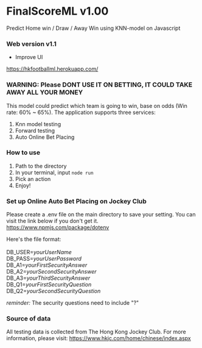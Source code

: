 # FinalScoreML v1.00
Predict Home win / Draw / Away Win using KNN-model on Javascript

### Web version v1.1
- Improve UI

https://hkfootballml.herokuapp.com/




### WARNING: Please DONT USE IT ON BETTING, IT COULD TAKE AWAY ALL YOUR MONEY ###


This model could predict which team is going to win, base on odds (Win rate: 60% ~ 65%).
The application supports three services:

1. Knn model testing
2. Forward testing
3. Auto Online Bet Placing 


### How to use  ###

1. Path to the directory
2. In your terminal, input `node run`
3. Pick an action
4. Enjoy!

### Set up Online Auto Bet Placing  on Jockey Club

Please create a .env file on the main directory to save your setting.
You can visit the link below if you don't get it.
https://www.npmjs.com/package/dotenv

Here's the file format: <br><br>
DB_USER=*yourUserName* <br>
DB_PASS=*yourUserPassword* <br>
DB_A1=*yourFirstSecurityAnswer* <br>
DB_A2=*yourSecondSecurityAnswer* <br>
DB_A3=*yourThirdSecurityAnswer* <br>
DB_Q1=*yourFirstSecurityQuestion* <br>
DB_Q2=*yourSecondSecurityQuestion* <br>

*reminder:* The security questions need to include "?"

### Source of data

All testing data is collected from The Hong Kong Jockey Club.
For more information, please visit:
https://www.hkjc.com/home/chinese/index.aspx
